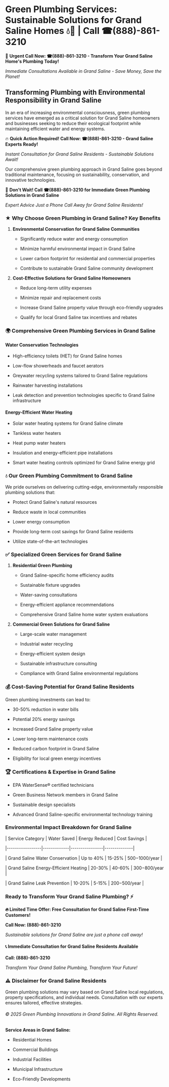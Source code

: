 # Green Plumbing Services: Sustainable Solutions for Grand Saline Homes 💧🌿 | Call ☎(888)-861-3210

🚨 **Urgent Call Now: ☎(888)-861-3210 - Transform Your Grand Saline Home's Plumbing Today!**
*Immediate Consultations Available in Grand Saline - Save Money, Save the Planet!*

## Transforming Plumbing with Environmental Responsibility in Grand Saline

In an era of increasing environmental consciousness, green plumbing services have emerged as a critical solution for Grand Saline homeowners and businesses seeking to reduce their ecological footprint while maintaining efficient water and energy systems. 

🔥 **Quick Action Required! Call Now: ☎(888)-861-3210 - Grand Saline Experts Ready!**
*Instant Consultation for Grand Saline Residents - Sustainable Solutions Await!*

Our comprehensive green plumbing approach in Grand Saline goes beyond traditional maintenance, focusing on sustainability, conservation, and innovative technologies.

🚨 **Don't Wait! Call ☎(888)-861-3210 for Immediate Green Plumbing Solutions in Grand Saline**
*Expert Advice Just a Phone Call Away for Grand Saline Residents!*

### ★ Why Choose Green Plumbing in Grand Saline? Key Benefits

1. **Environmental Conservation for Grand Saline Communities** 
   - Significantly reduce water and energy consumption
   - Minimize harmful environmental impact in Grand Saline
   - Lower carbon footprint for residential and commercial properties
   - Contribute to sustainable Grand Saline community development

2. **Cost-Effective Solutions for Grand Saline Homeowners** 
   - Reduce long-term utility expenses
   - Minimize repair and replacement costs
   - Increase Grand Saline property value through eco-friendly upgrades
   - Qualify for local Grand Saline tax incentives and rebates

### 🌍 Comprehensive Green Plumbing Services in Grand Saline

#### Water Conservation Technologies
- High-efficiency toilets (HET) for Grand Saline homes
- Low-flow showerheads and faucet aerators
- Greywater recycling systems tailored to Grand Saline regulations
- Rainwater harvesting installations
- Leak detection and prevention technologies specific to Grand Saline infrastructure

#### Energy-Efficient Water Heating
- Solar water heating systems for Grand Saline climate
- Tankless water heaters
- Heat pump water heaters
- Insulation and energy-efficient pipe installations
- Smart water heating controls optimized for Grand Saline energy grid

### 💧 Our Green Plumbing Commitment to Grand Saline

We pride ourselves on delivering cutting-edge, environmentally responsible plumbing solutions that:
- Protect Grand Saline's natural resources
- Reduce waste in local communities
- Lower energy consumption
- Provide long-term cost savings for Grand Saline residents
- Utilize state-of-the-art technologies

### ✅ Specialized Green Services for Grand Saline

1. **Residential Green Plumbing**
   - Grand Saline-specific home efficiency audits
   - Sustainable fixture upgrades
   - Water-saving consultations
   - Energy-efficient appliance recommendations
   - Comprehensive Grand Saline home water system evaluations

2. **Commercial Green Solutions for Grand Saline**
   - Large-scale water management
   - Industrial water recycling
   - Energy-efficient system design
   - Sustainable infrastructure consulting
   - Compliance with Grand Saline environmental regulations

### 💰 Cost-Saving Potential for Grand Saline Residents

Green plumbing investments can lead to:
- 30-50% reduction in water bills
- Potential 20% energy savings
- Increased Grand Saline property value
- Lower long-term maintenance costs
- Reduced carbon footprint in Grand Saline
- Eligibility for local green energy incentives

### 🏆 Certifications & Expertise in Grand Saline

- EPA WaterSense® certified technicians
- Green Business Network members in Grand Saline
- Sustainable design specialists
- Advanced Grand Saline-specific environmental technology training

### Environmental Impact Breakdown for Grand Saline

| Service Category | Water Saved | Energy Reduced | Cost Savings |
|-----------------|-------------|----------------|--------------|
| Grand Saline Water Conservation | Up to 40% | 15-25% | $500-$1000/year |
| Grand Saline Energy-Efficient Heating | 20-30% | 40-60% | $300-$800/year |
| Grand Saline Leak Prevention | 10-20% | 5-15% | $200-$500/year |

### Ready to Transform Your Grand Saline Plumbing? ⚡

**🔥 Limited Time Offer: Free Consultation for Grand Saline First-Time Customers!**

**Call Now: (888)-861-3210**
*Sustainable solutions for Grand Saline are just a phone call away!*

#### 📞 Immediate Consultation for Grand Saline Residents Available

**Call: (888)-861-3210**
*Transform Your Grand Saline Plumbing, Transform Your Future!*

### ⚠️ Disclaimer for Grand Saline Residents

Green plumbing solutions may vary based on Grand Saline local regulations, property specifications, and individual needs. Consultation with our experts ensures tailored, effective strategies.

###### © 2025 Green Plumbing Innovations in Grand Saline. All Rights Reserved.

**Service Areas in Grand Saline:** 
- Residential Homes
- Commercial Buildings
- Industrial Facilities
- Municipal Infrastructure
- Eco-Friendly Developments